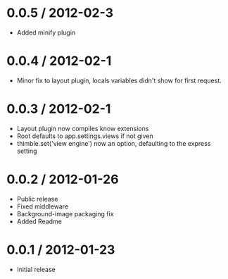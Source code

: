 0.0.5 / 2012-02-3
==================

  * Added minify plugin

0.0.4 / 2012-02-1
==================

  * Minor fix to layout plugin, locals variables didn't show for first request.

0.0.3 / 2012-02-1
==================
  
  * Layout plugin now compiles know extensions
  * Root defaults to app.settings.views if not given
  * thimble.set('view engine') now an option, defaulting to the express setting

0.0.2 / 2012-01-26
==================

  * Public release
  * Fixed middleware
  * Background-image packaging fix
  * Added Readme

0.0.1 / 2012-01-23
==================

  * Initial release
